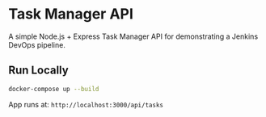 # Task Manager API

A simple Node.js + Express Task Manager API for demonstrating a Jenkins DevOps pipeline.

## Run Locally
```bash
docker-compose up --build
```

App runs at: `http://localhost:3000/api/tasks`
